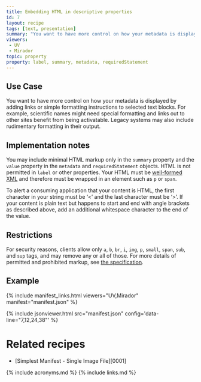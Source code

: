 ```yaml
---
title: Embedding HTML in descriptive properties
id: 7
layout: recipe
tags: [text, presentation]
summary: "You want to have more control on how your metadata is displayed. For example scientific names, and also links out to other sites. Also legacy systems that might include things like italic tags."
viewers:
 - UV
 - Mirador  
topic: property
property: label, summary, metadata, requiredStatement
---
```


## Use Case

You want to have more control on how your metadata is displayed by adding links or simple formatting instructions to selected text blocks. For example, scientific names might need special formatting and links out to other sites benefit from being activatable. Legacy systems may also include rudimentary formatting in their output.

## Implementation notes

You may include minimal HTML markup only in the `summary` property and the `value` property in the `metadata` and `requiredStatement` objects. HTML is not permitted in `label` or other properties. Your HTML must be [well-formed XML](https://validator.w3.org/) and therefore must be wrapped in an element such as `p` or `span`.

To alert a consuming application that your content is HTML, the first character in your string must be ‘<’ and the last character must be ‘>’. If your content is plain text but happens to start and end with angle brackets as described above, add an additional whitespace character to the end of the value.

## Restrictions

For security reasons, clients allow only `a`, `b`, `br`, `i`, `img`, `p`, `small`, `span`, `sub`, and `sup` tags, and may remove any or all of those. For more details of permitted and prohibited markup, see [the specification](https://iiif.io/api/presentation/3.0/#45-html-markup-in-property-values).

## Example

{% include manifest_links.html viewers="UV,Mirador" manifest="manifest.json" %}

{% include jsonviewer.html src="manifest.json" config='data-line="7,12,24,38"' %}

# Related recipes

* [Simplest Manifest - Single Image File][0001]

{% include acronyms.md %}
{% include links.md %}
